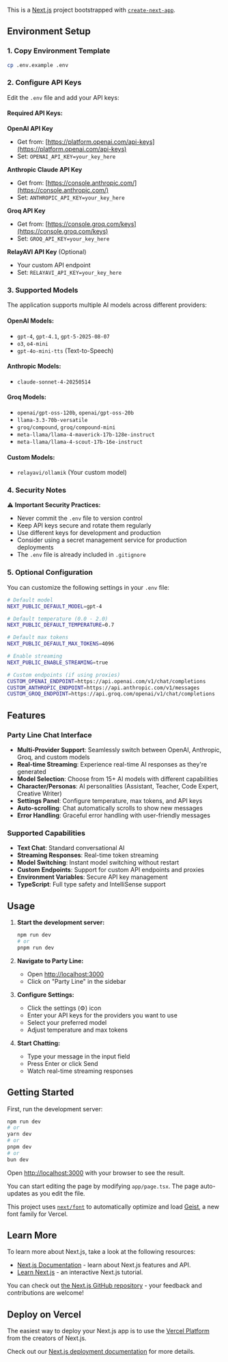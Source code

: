 This is a [Next.js](https://nextjs.org) project bootstrapped with [`create-next-app`](https://nextjs.org/docs/app/api-reference/cli/create-next-app).

## Environment Setup

### 1. Copy Environment Template

```bash
cp .env.example .env
```

### 2. Configure API Keys

Edit the `.env` file and add your API keys:

#### Required API Keys:

**OpenAI API Key**
- Get from: [https://platform.openai.com/api-keys](https://platform.openai.com/api-keys)
- Set: `OPENAI_API_KEY=your_key_here`

**Anthropic Claude API Key**
- Get from: [https://console.anthropic.com/](https://console.anthropic.com/)
- Set: `ANTHROPIC_API_KEY=your_key_here`

**Groq API Key**
- Get from: [https://console.groq.com/keys](https://console.groq.com/keys)
- Set: `GROQ_API_KEY=your_key_here`

**RelayAVI API Key** (Optional)
- Your custom API endpoint
- Set: `RELAYAVI_API_KEY=your_key_here`

### 3. Supported Models

The application supports multiple AI models across different providers:

#### OpenAI Models:
- `gpt-4`, `gpt-4.1`, `gpt-5-2025-08-07`
- `o3`, `o4-mini`
- `gpt-4o-mini-tts` (Text-to-Speech)

#### Anthropic Models:
- `claude-sonnet-4-20250514`

#### Groq Models:
- `openai/gpt-oss-120b`, `openai/gpt-oss-20b`
- `llama-3.3-70b-versatile`
- `groq/compound`, `groq/compound-mini`
- `meta-llama/llama-4-maverick-17b-128e-instruct`
- `meta-llama/llama-4-scout-17b-16e-instruct`

#### Custom Models:
- `relayavi/ollamik` (Your custom model)

### 4. Security Notes

⚠️ **Important Security Practices:**

- Never commit the `.env` file to version control
- Keep API keys secure and rotate them regularly
- Use different keys for development and production
- Consider using a secret management service for production deployments
- The `.env` file is already included in `.gitignore`

### 5. Optional Configuration

You can customize the following settings in your `.env` file:

```bash
# Default model
NEXT_PUBLIC_DEFAULT_MODEL=gpt-4

# Default temperature (0.0 - 2.0)
NEXT_PUBLIC_DEFAULT_TEMPERATURE=0.7

# Default max tokens
NEXT_PUBLIC_DEFAULT_MAX_TOKENS=4096

# Enable streaming
NEXT_PUBLIC_ENABLE_STREAMING=true

# Custom endpoints (if using proxies)
CUSTOM_OPENAI_ENDPOINT=https://api.openai.com/v1/chat/completions
CUSTOM_ANTHROPIC_ENDPOINT=https://api.anthropic.com/v1/messages
CUSTOM_GROQ_ENDPOINT=https://api.groq.com/openai/v1/chat/completions
```

## Features

### Party Line Chat Interface
- **Multi-Provider Support**: Seamlessly switch between OpenAI, Anthropic, Groq, and custom models
- **Real-time Streaming**: Experience real-time AI responses as they're generated
- **Model Selection**: Choose from 15+ AI models with different capabilities
- **Character/Personas**: AI personalities (Assistant, Teacher, Code Expert, Creative Writer)
- **Settings Panel**: Configure temperature, max tokens, and API keys
- **Auto-scrolling**: Chat automatically scrolls to show new messages
- **Error Handling**: Graceful error handling with user-friendly messages

### Supported Capabilities
- **Text Chat**: Standard conversational AI
- **Streaming Responses**: Real-time token streaming
- **Model Switching**: Instant model switching without restart
- **Custom Endpoints**: Support for custom API endpoints and proxies
- **Environment Variables**: Secure API key management
- **TypeScript**: Full type safety and IntelliSense support

## Usage

1. **Start the development server:**
   ```bash
   npm run dev
   # or
   pnpm run dev
   ```

2. **Navigate to Party Line:**
   - Open [http://localhost:3000](http://localhost:3000)
   - Click on "Party Line" in the sidebar

3. **Configure Settings:**
   - Click the settings (⚙️) icon
   - Enter your API keys for the providers you want to use
   - Select your preferred model
   - Adjust temperature and max tokens

4. **Start Chatting:**
   - Type your message in the input field
   - Press Enter or click Send
   - Watch real-time streaming responses

## Getting Started

First, run the development server:

```bash
npm run dev
# or
yarn dev
# or
pnpm dev
# or
bun dev
```

Open [http://localhost:3000](http://localhost:3000) with your browser to see the result.

You can start editing the page by modifying `app/page.tsx`. The page auto-updates as you edit the file.

This project uses [`next/font`](https://nextjs.org/docs/app/building-your-application/optimizing/fonts) to automatically optimize and load [Geist](https://vercel.com/font), a new font family for Vercel.

## Learn More

To learn more about Next.js, take a look at the following resources:

- [Next.js Documentation](https://nextjs.org/docs) - learn about Next.js features and API.
- [Learn Next.js](https://nextjs.org/learn) - an interactive Next.js tutorial.

You can check out [the Next.js GitHub repository](https://github.com/vercel/next.js) - your feedback and contributions are welcome!

## Deploy on Vercel

The easiest way to deploy your Next.js app is to use the [Vercel Platform](https://vercel.com/new?utm_medium=default-template&filter=next.js&utm_source=create-next-app&utm_campaign=create-next-app-readme) from the creators of Next.js.

Check out our [Next.js deployment documentation](https://nextjs.org/docs/app/building-your-application/deploying) for more details.
